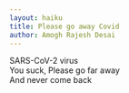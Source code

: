 ```yaml
---
layout: haiku
title: Please go away Covid
author: Amogh Rajesh Desai
---
```


SARS-CoV-2 virus<br>
You suck, Please go far away<br>
And never come back<br>
